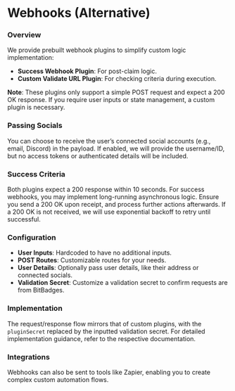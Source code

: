# Webhooks (Alternative)

### Overview

We provide prebuilt webhook plugins to simplify custom logic implementation:

* **Success Webhook Plugin**: For post-claim logic.
* **Custom Validate URL Plugin**: For checking criteria during execution.

**Note**: These plugins only support a simple POST request and expect a 200 OK response. If you require user inputs or state management, a custom plugin is necessary.

### Passing Socials

You can choose to receive the user’s connected social accounts (e.g., email, Discord) in the payload. If enabled, we will provide the username/ID, but no access tokens or authenticated details will be included.

### Success Criteria

Both plugins expect a 200 response within 10 seconds. For success webhooks, you may implement long-running asynchronous logic. Ensure you send a 200 OK upon receipt, and process further actions afterwards. If a 200 OK is not received, we will use exponential backoff to retry until successful.

### Configuration

* **User Inputs**: Hardcoded to have no additional inputs.
* **POST Routes**: Customizable routes for your needs.
* **User Details**: Optionally pass user details, like their address or connected socials.
* **Validation Secret**: Customize a validation secret to confirm requests are from BitBadges.

### Implementation

The request/response flow mirrors that of custom plugins, with the `pluginSecret` replaced by the inputted validation secret. For detailed implementation guidance, refer to the respective documentation.

### Integrations

Webhooks can also be sent to tools like Zapier, enabling you to create complex custom automation flows.&#x20;

